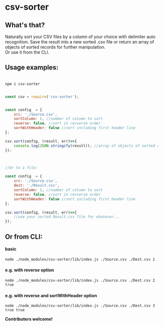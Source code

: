 # csv-sorter

## What's that?

Naturally sort your CSV files by a column of your choice with delimiter auto recognition.
Save the result into a new sorted .csv file or return an array of objects of sorted records for further manipulation.   
Or use it from the CLI.


## Usage examples:    
\
`npm i csv-sorter`  

```js

const csv = require('csv-sorter');


const config  = {
    src: './Source.csv',
    sortColumn: 1, //number of column to sort
    reverse: false, //sort in revserse order
    sortWithHeader: false //sort including first header line
};

csv.sort(config, (result, err)=>{
    console.log(JSON.stringify(result)); //array of objects of sorted records for further manipulation
});



//Or to a file:

const config  = {
    src: './Source.csv',
    dest: './Result.csv',
    sortColumn: 1, //number of column to sort
    reverse: false, //sort in revserse order
    sortWithHeader: false //sort including first header line
};

csv.sort(config, (result, err)=>{
    //use your sorted Result.csv file for whatever...
});

```

## Or from CLI:
#### basic
`node ./node_modules/csv-sorter/lib/index.js ./Source.csv ./Dest.csv 1`

#### e.g. with reverse option
`node ./node_modules/csv-sorter/lib/index.js ./Source.csv ./Dest.csv 2 true`

#### e.g. with reverse and sortWithHeader option
`node ./node_modules/csv-sorter/lib/index.js ./Source.csv ./Dest.csv 3 true true`




**Contributers welcome!**

 